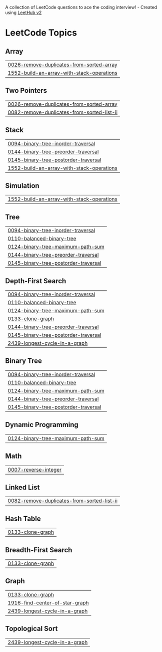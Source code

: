 A collection of LeetCode questions to ace the coding interview! - Created using [LeetHub v2](https://github.com/arunbhardwaj/LeetHub-2.0)
<!---LeetCode Topics Start-->
# LeetCode Topics
## Array
|  |
| ------- |
| [0026-remove-duplicates-from-sorted-array](https://github.com/wanjirudiana/Palindrome.cpp/tree/master/0026-remove-duplicates-from-sorted-array) |
| [1552-build-an-array-with-stack-operations](https://github.com/wanjirudiana/Palindrome.cpp/tree/master/1552-build-an-array-with-stack-operations) |
## Two Pointers
|  |
| ------- |
| [0026-remove-duplicates-from-sorted-array](https://github.com/wanjirudiana/Palindrome.cpp/tree/master/0026-remove-duplicates-from-sorted-array) |
| [0082-remove-duplicates-from-sorted-list-ii](https://github.com/wanjirudiana/Palindrome.cpp/tree/master/0082-remove-duplicates-from-sorted-list-ii) |
## Stack
|  |
| ------- |
| [0094-binary-tree-inorder-traversal](https://github.com/wanjirudiana/Palindrome.cpp/tree/master/0094-binary-tree-inorder-traversal) |
| [0144-binary-tree-preorder-traversal](https://github.com/wanjirudiana/Palindrome.cpp/tree/master/0144-binary-tree-preorder-traversal) |
| [0145-binary-tree-postorder-traversal](https://github.com/wanjirudiana/Palindrome.cpp/tree/master/0145-binary-tree-postorder-traversal) |
| [1552-build-an-array-with-stack-operations](https://github.com/wanjirudiana/Palindrome.cpp/tree/master/1552-build-an-array-with-stack-operations) |
## Simulation
|  |
| ------- |
| [1552-build-an-array-with-stack-operations](https://github.com/wanjirudiana/Palindrome.cpp/tree/master/1552-build-an-array-with-stack-operations) |
## Tree
|  |
| ------- |
| [0094-binary-tree-inorder-traversal](https://github.com/wanjirudiana/Palindrome.cpp/tree/master/0094-binary-tree-inorder-traversal) |
| [0110-balanced-binary-tree](https://github.com/wanjirudiana/Palindrome.cpp/tree/master/0110-balanced-binary-tree) |
| [0124-binary-tree-maximum-path-sum](https://github.com/wanjirudiana/Palindrome.cpp/tree/master/0124-binary-tree-maximum-path-sum) |
| [0144-binary-tree-preorder-traversal](https://github.com/wanjirudiana/Palindrome.cpp/tree/master/0144-binary-tree-preorder-traversal) |
| [0145-binary-tree-postorder-traversal](https://github.com/wanjirudiana/Palindrome.cpp/tree/master/0145-binary-tree-postorder-traversal) |
## Depth-First Search
|  |
| ------- |
| [0094-binary-tree-inorder-traversal](https://github.com/wanjirudiana/Palindrome.cpp/tree/master/0094-binary-tree-inorder-traversal) |
| [0110-balanced-binary-tree](https://github.com/wanjirudiana/Palindrome.cpp/tree/master/0110-balanced-binary-tree) |
| [0124-binary-tree-maximum-path-sum](https://github.com/wanjirudiana/Palindrome.cpp/tree/master/0124-binary-tree-maximum-path-sum) |
| [0133-clone-graph](https://github.com/wanjirudiana/Palindrome.cpp/tree/master/0133-clone-graph) |
| [0144-binary-tree-preorder-traversal](https://github.com/wanjirudiana/Palindrome.cpp/tree/master/0144-binary-tree-preorder-traversal) |
| [0145-binary-tree-postorder-traversal](https://github.com/wanjirudiana/Palindrome.cpp/tree/master/0145-binary-tree-postorder-traversal) |
| [2439-longest-cycle-in-a-graph](https://github.com/wanjirudiana/Palindrome.cpp/tree/master/2439-longest-cycle-in-a-graph) |
## Binary Tree
|  |
| ------- |
| [0094-binary-tree-inorder-traversal](https://github.com/wanjirudiana/Palindrome.cpp/tree/master/0094-binary-tree-inorder-traversal) |
| [0110-balanced-binary-tree](https://github.com/wanjirudiana/Palindrome.cpp/tree/master/0110-balanced-binary-tree) |
| [0124-binary-tree-maximum-path-sum](https://github.com/wanjirudiana/Palindrome.cpp/tree/master/0124-binary-tree-maximum-path-sum) |
| [0144-binary-tree-preorder-traversal](https://github.com/wanjirudiana/Palindrome.cpp/tree/master/0144-binary-tree-preorder-traversal) |
| [0145-binary-tree-postorder-traversal](https://github.com/wanjirudiana/Palindrome.cpp/tree/master/0145-binary-tree-postorder-traversal) |
## Dynamic Programming
|  |
| ------- |
| [0124-binary-tree-maximum-path-sum](https://github.com/wanjirudiana/Palindrome.cpp/tree/master/0124-binary-tree-maximum-path-sum) |
## Math
|  |
| ------- |
| [0007-reverse-integer](https://github.com/wanjirudiana/Palindrome.cpp/tree/master/0007-reverse-integer) |
## Linked List
|  |
| ------- |
| [0082-remove-duplicates-from-sorted-list-ii](https://github.com/wanjirudiana/Palindrome.cpp/tree/master/0082-remove-duplicates-from-sorted-list-ii) |
## Hash Table
|  |
| ------- |
| [0133-clone-graph](https://github.com/wanjirudiana/Palindrome.cpp/tree/master/0133-clone-graph) |
## Breadth-First Search
|  |
| ------- |
| [0133-clone-graph](https://github.com/wanjirudiana/Palindrome.cpp/tree/master/0133-clone-graph) |
## Graph
|  |
| ------- |
| [0133-clone-graph](https://github.com/wanjirudiana/Palindrome.cpp/tree/master/0133-clone-graph) |
| [1916-find-center-of-star-graph](https://github.com/wanjirudiana/Palindrome.cpp/tree/master/1916-find-center-of-star-graph) |
| [2439-longest-cycle-in-a-graph](https://github.com/wanjirudiana/Palindrome.cpp/tree/master/2439-longest-cycle-in-a-graph) |
## Topological Sort
|  |
| ------- |
| [2439-longest-cycle-in-a-graph](https://github.com/wanjirudiana/Palindrome.cpp/tree/master/2439-longest-cycle-in-a-graph) |
<!---LeetCode Topics End-->